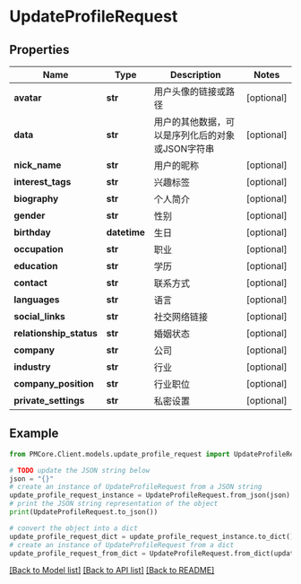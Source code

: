 # UpdateProfileRequest


## Properties

Name | Type | Description | Notes
------------ | ------------- | ------------- | -------------
**avatar** | **str** | 用户头像的链接或路径 | [optional] 
**data** | **str** | 用户的其他数据，可以是序列化后的对象或JSON字符串 | [optional] 
**nick_name** | **str** | 用户的昵称 | [optional] 
**interest_tags** | **str** | 兴趣标签 | [optional] 
**biography** | **str** | 个人简介 | [optional] 
**gender** | **str** | 性别 | [optional] 
**birthday** | **datetime** | 生日 | [optional] 
**occupation** | **str** | 职业 | [optional] 
**education** | **str** | 学历 | [optional] 
**contact** | **str** | 联系方式 | [optional] 
**languages** | **str** | 语言 | [optional] 
**social_links** | **str** | 社交网络链接 | [optional] 
**relationship_status** | **str** | 婚姻状态 | [optional] 
**company** | **str** | 公司 | [optional] 
**industry** | **str** | 行业 | [optional] 
**company_position** | **str** | 行业职位 | [optional] 
**private_settings** | **str** | 私密设置 | [optional] 

## Example

```python
from PMCore.Client.models.update_profile_request import UpdateProfileRequest

# TODO update the JSON string below
json = "{}"
# create an instance of UpdateProfileRequest from a JSON string
update_profile_request_instance = UpdateProfileRequest.from_json(json)
# print the JSON string representation of the object
print(UpdateProfileRequest.to_json())

# convert the object into a dict
update_profile_request_dict = update_profile_request_instance.to_dict()
# create an instance of UpdateProfileRequest from a dict
update_profile_request_from_dict = UpdateProfileRequest.from_dict(update_profile_request_dict)
```
[[Back to Model list]](../README.md#documentation-for-models) [[Back to API list]](../README.md#documentation-for-api-endpoints) [[Back to README]](../README.md)


